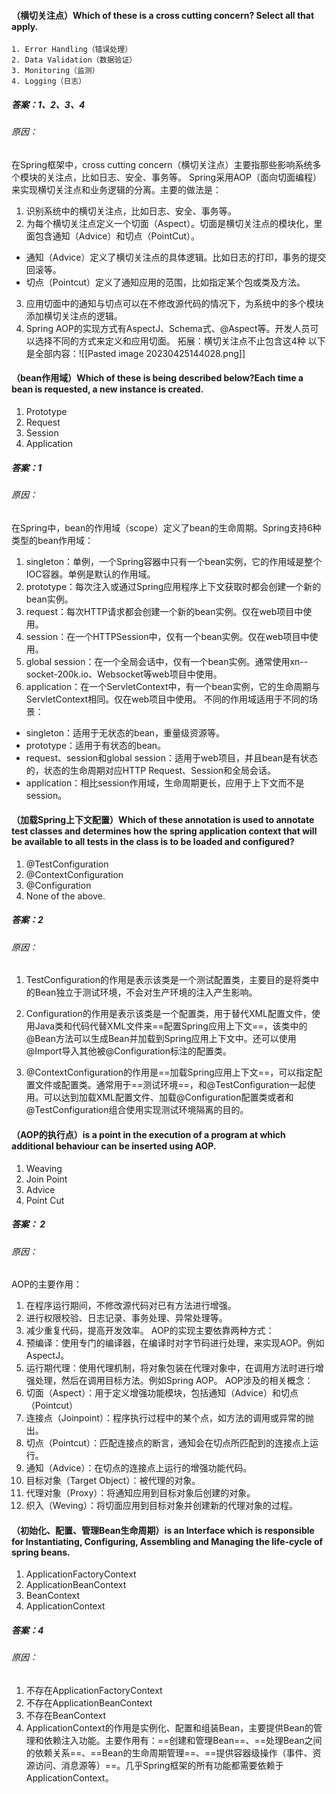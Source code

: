 #### （横切关注点）Which of these is a cross cutting concern? Select all that apply.
	1. Error Handling（错误处理）
	2. Data Validation（数据验证）
	3. Monitoring（监测）
	4. Logging（日志）
##### 答案：1、2、3、4
###### 原因：
在Spring框架中，cross cutting concern（横切关注点）主要指那些影响系统多个模块的关注点，比如日志、安全、事务等。
Spring采用AOP（面向切面编程）来实现横切关注点和业务逻辑的分离。主要的做法是：
1. 识别系统中的横切关注点，比如日志、安全、事务等。
2. 为每个横切关注点定义一个切面（Aspect）。切面是横切关注点的模块化，里面包含通知（Advice）和切点（PointCut）。
- 通知（Advice）定义了横切关注点的具体逻辑。比如日志的打印，事务的提交回滚等。
- 切点（Pointcut）定义了通知应用的范围，比如指定某个包或类及方法。
3. 应用切面中的通知与切点可以在不修改源代码的情况下，为系统中的多个模块添加横切关注点的逻辑。
4. Spring AOP的实现方式有AspectJ、Schema式、@Aspect等。开发人员可以选择不同的方式来定义和应用切面。
拓展：横切关注点不止包含这4种 以下是全部内容：![[Pasted image 20230425144028.png]]



#### （bean作用域）Which of these is being described below?Each time a bean is requested, a new instance is created.
1. Prototype
2. Request
3. Session
4. Application
##### 答案：1
###### 原因： 
在Spring中，bean的作用域（scope）定义了bean的生命周期。Spring支持6种类型的bean作用域：
1. singleton：单例，一个Spring容器中只有一个bean实例，它的作用域是整个IOC容器。单例是默认的作用域。
2. prototype：每次注入或通过Spring应用程序上下文获取时都会创建一个新的bean实例。
3. request：每次HTTP请求都会创建一个新的bean实例。仅在web项目中使用。
4. session：在一个HTTPSession中，仅有一个bean实例。仅在web项目中使用。
5. global session：在一个全局会话中，仅有一个bean实例。通常使用xn--socket-200k.io、Websocket等web项目中使用。
6. application：在一个ServletContext中，有一个bean实例，它的生命周期与ServletContext相同。仅在web项目中使用。
不同的作用域适用于不同的场景：
- singleton：适用于无状态的bean，重量级资源等。
- prototype：适用于有状态的bean。
- request、session和global session：适用于web项目，并且bean是有状态的，状态的生命周期对应HTTP Request、Session和全局会话。
- application：相比session作用域，生命周期更长，应用于上下文而不是session。

#### （加载Spring上下文配置）Which of these annotation is used to annotate test classes and determines how the spring application context that will be available to all tests in the class is to be loaded and configured?

1. @TestConfiguration
2. @ContextConfiguration
3. @Configuration
4. None of the above.

##### 答案：2

###### 原因：
1. TestConfiguration的作用是表示该类是一个测试配置类，主要目的是将类中的Bean独立于测试环境，不会对生产环境的注入产生影响。

2. Configuration的作用是表示该类是一个配置类，用于替代XML配置文件，使用Java类和代码代替XML文件来==配置Spring应用上下文==，该类中的@Bean方法可以生成Bean并加载到Spring应用上下文中。还可以使用@Import导入其他被@Configuration标注的配置类。

3. @ContextConfiguration的作用是==加载Spring应用上下文==，可以指定配置文件或配置类。通常用于==测试环境==，和@TestConfiguration一起使用。可以达到加载XML配置文件、加载@Configuration配置类或者和@TestConfiguration组合使用实现测试环境隔离的目的。

#### （AOP的执行点）is a point in the execution of a program at which additional behaviour can be inserted using AOP.
1. Weaving
2. Join Point
3. Advice
4. Point Cut

##### 答案： 2

###### 原因：
AOP的主要作用：
1. 在程序运行期间，不修改源代码对已有方法进行增强。
2. 进行权限校验、日志记录、事务处理、异常处理等。
3. 减少重复代码，提高开发效率。
AOP的实现主要依靠两种方式：
1. 预编译：使用专门的编译器，在编译时对字节码进行处理，来实现AOP。例如AspectJ。
2. 运行期代理：使用代理机制，将对象包装在代理对象中，在调用方法时进行增强处理，然后在调用目标方法。例如Spring AOP。
AOP涉及的相关概念：
1. 切面（Aspect）：用于定义增强功能模块，包括通知（Advice）和切点（Pointcut）
2. 连接点（Joinpoint）：程序执行过程中的某个点，如方法的调用或异常的抛出。
3. 切点（Pointcut）：匹配连接点的断言，通知会在切点所匹配到的连接点上运行。
4. 通知（Advice）：在切点的连接点上运行的增强功能代码。
5. 目标对象（Target Object）：被代理的对象。
6. 代理对象（Proxy）：将通知应用到目标对象后创建的对象。
7. 织入（Weving）：将切面应用到目标对象并创建新的代理对象的过程。

#### （初始化、配置、管理Bean生命周期）is an Interface which is responsible for Instantiating, Configuring, Assembling and Managing the life-cycle of spring beans.
1. ApplicationFactoryContext
2. ApplicationBeanContext
3. BeanContext
4. ApplicationContext

##### 答案：4

###### 原因：
1. 不存在ApplicationFactoryContext
2. 不存在ApplicationBeanContext
3. 不存在BeanContext
4. ApplicationContext的作用是实例化、配置和组装Bean，主要提供Bean的管理和依赖注入功能。主要作用有：==创建和管理Bean==、==处理Bean之间的依赖关系==、==Bean的生命周期管理==、==提供容器级操作（事件、资源访问、消息源等）==。几乎Spring框架的所有功能都需要依赖于ApplicationContext。